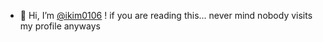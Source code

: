 - 👋 Hi, I’m [@ikim0106](https://github.com/ikim0106) ! if you are reading this... never mind nobody visits my profile anyways

<!---
ikim0106/ikim0106 is a ✨ special ✨ repository because its `README.md` (this file) appears on your GitHub profile.
You can click the Preview link to take a look at your changes.
--->
